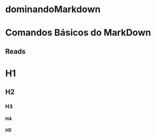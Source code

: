 # dominandoMarkdown
# Comandos Básicos do MarkDown

## Reads

# H1
## H2
### H3
#### H4
##### H5
###### 


